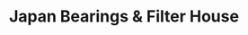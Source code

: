 ---
title: "Japan Bearings & Filter House"
url: /karachi/japan-bearings-and-filter-house/
shop: wholesale
---